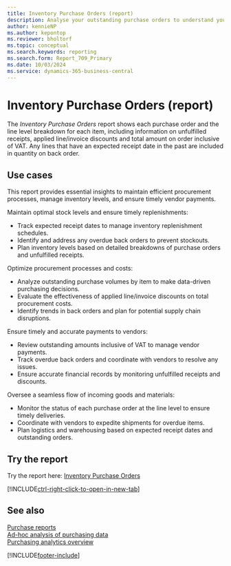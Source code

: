 ```yaml
---
title: Inventory Purchase Orders (report)
description: Analyse your outstanding purchase orders to understand your expected purchase volume grouped by item. Compare your overall outstanding receipts with the expected receipt date to highlight any overdue back orders.
author: kennieNP
ms.author: kepontop
ms.reviewer: bholtorf
ms.topic: conceptual
ms.search.keywords: reporting
ms.search.form: Report_709_Primary
ms.date: 10/03/2024
ms.service: dynamics-365-business-central
---
```


# Inventory Purchase Orders (report)

The *Inventory Purchase Orders* report shows each purchase order and the line level breakdown for each item, including information on unfulfilled receipts, applied line/invoice discounts and total amount on order inclusive of VAT. Any lines that have an expected receipt date in the past are included in quantity on back order.

## Use cases

This report provides essential insights to maintain efficient procurement processes, manage inventory levels, and ensure timely vendor payments. 


Maintain optimal stock levels and ensure timely replenishments:
- Track expected receipt dates to manage inventory replenishment schedules.
- Identify and address any overdue back orders to prevent stockouts.
- Plan inventory levels based on detailed breakdowns of purchase orders and unfulfilled receipts.

Optimize procurement processes and costs:
- Analyze outstanding purchase volumes by item to make data-driven purchasing decisions.
- Evaluate the effectiveness of applied line/invoice discounts on total procurement costs.
- Identify trends in back orders and plan for potential supply chain disruptions.

Ensure timely and accurate payments to vendors:
- Review outstanding amounts inclusive of VAT to manage vendor payments.
- Track overdue back orders and coordinate with vendors to resolve any issues.
- Ensure accurate financial records by monitoring unfulfilled receipts and discounts.

Oversee a seamless flow of incoming goods and materials:
- Monitor the status of each purchase order at the line level to ensure timely deliveries.
- Coordinate with vendors to expedite shipments for overdue items.
- Plan logistics and warehousing based on expected receipt dates and outstanding orders.


## Try the report

Try the report here: [Inventory Purchase Orders](https://businesscentral.dynamics.com?report=709)

[!INCLUDE[ctrl-right-click-to-open-in-new-tab](../includes/ctrl-right-click-to-open-in-new-tab.md)]


## See also

[Purchase reports](../purchase-reports.md)  
[Ad-hoc analysis of purchasing data](../ad-hoc-analysis-purchasing.md)  
[Purchasing analytics overview](../purchasing-analytics-overview.md)   

[!INCLUDE[footer-include](../includes/footer-banner.md)]